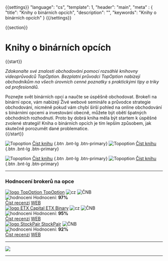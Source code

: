 {{settings}}
  "language": "cs",
  "template": 1,
  "header": "main",
  "meta" : {
    "title": "Knihy o binárních opcích",
    "description": "",
    "keywords": "Knihy o binárních opcích"
  }
{{/settings}}

<div class="row">
<div class="col-md-9" role="main" markdown="1">

{{section}}

# Knihy o binárních opcích
{{start}}

*Zdokonalte své znalosti obchodování pomocí rozsáhlé knihovny videoprůvodců TopOption. Bezplatní průvodci TopOption nabízejí obchodníkům na všech úrovních cenné poznatky s praktickými tipy a triky od profesionálů.* 

Poznejte svět binárních opcí a naučte se úspěšně obchodovat. Brokeři na bínární opce, vám nabízejí Živé webové semináře a průvodce strategie obchodování, nicméně pokud vám chybí širší pohled na online obchodování s binárními opcemi a investování obecně, můžete být obětí špatných obchodních rozhodnutí. Proto by dobrá kniha měla být startem k úspěšné zvolené strategii! Kniha o binárních opcích je tím lepším způsobem, jak skutečně porozumět dané problematice.  
{{/start}}

![Topoption](http://www.topoption.com/appProxy/site/topOptEbook/tenTips_cz.png)  [Číst knihu](http://blog.forexsrovnavac.cz/topoption "") {.btn .bnt-lg .btn-primary} ![Topoption](http://www.topoption.com/appProxy/site/topOptEbook/fiveSteps_cz.png)  [Číst knihu](http://blog.forexsrovnavac.cz/topoption "Registrace") {.btn .bnt-lg .btn-primary} 

![Topoption](http://www.topoption.com/appProxy/site/topOptEbook/goldGuru_cz.png) [Číst knihu](http://blog.forexsrovnavac.cz/topoption "") {.btn .bnt-lg .btn-primary}  ![Topoption](http://www.topoption.com/appProxy/site/topOptEbook/masterTheArt_cz.png) [Číst knihu](http://blog.forexsrovnavac.cz/topoption "Registrace") {.btn .bnt-lg .btn-primary}   









</div>
<div class="col-md-3" markdown="10">

- - -

<div id="brokeri-box">
<H3 class="brokeri-nadpis">Hodnocení brokerů na opce</H3>
<div class="broker">
  <div class="broker-top">
  <a href="#"  title="TopOption">
    <img src="{{img-url}}brokeri/topoption-logo.png" alt="logo TopOption">
  </a>
  <a class="broker-top-odkaz" target="_parent" href="http://blog.forexsrovnavac.cz/topoption" title="TopOption">TopOption</a>
  <img class="ikona" src="{{img-url}}brokeri/cz.png" alt="cz">
  <img class="ikona" src="{{img-url}}brokeri/cnb.png" alt="ČNB">
  </div>
  <div class="hodnoceni">
  <img src="{{img-url}}brokeri/hodnoceni.png" alt="hodnoceni">
  Hodnocení: <b>97%</b>
  </div>
  <a class="recenze" target="_parent" href="http://forexsrovnavac.cz/topoption" title"Číst recenzi">Číst recenzi</a>
  <a class="ucet" target="_parent" href="http://blog.forexsrovnavac.cz/topoption" title"Otevřít účet">WEB</a>
</div>
<div class="broker">
 <div class="broker-top">
  <a href="#" title="ETX Binary">
    <img src="{{img-url}}brokeri/etxcapital-logo.png" alt="logo ETX Capital">
  </a>
   <a class="broker-top-odkaz" target="_parent"  href="http://www.forexsrovnavac.cz/etx-capital-zkusenosti" title="ETX Binary">ETX Binary</a>
  <img class="ikona" src="{{img-url}}brokeri/cz.png" alt="cz">
  <img class="ikona" src="{{img-url}}brokeri/cnb.png" alt="ČNB">
 </div>
 <div class="hodnoceni">
  <img src="{{img-url}}brokeri/hodnoceni.png" alt="hodnoceni">
  Hodnocení: <b>95%</b>
 </div>
 <a class="recenze" target="_parent" href="http://www.forexsrovnavac.cz/etx-capital-zkusenosti" title"Číst recenzi">Číst recenzi</a>
 <a class="ucet" href="http://blog.forexsrovnavac.cz/etxbinary" title"Otevřít účet">WEB</a>
</div> 
<div class="broker">
 <div class="broker-top">
  <a href="#" title="Stockpair">
    <img src="{{img-url}}brokeri/stockpair-logo.png" alt="logo StockPair">
  </a>
  <a class="broker-top-odkaz" href="#" title="StockPair">StockPair</a>
  <img class="ikona" src="{{img-url}}brokeri/cnb.png" alt="ČNB">
 </div>
 <div class="hodnoceni">
  <img src="{{img-url}}brokeri/hodnoceni.png" alt="hodnoceni">
  Hodnocení: <b>92%</b>
 </div>
 <a class="recenze" href="http://www.forexsrovnavac.cz/stockpair-recenze" title"Číst recenzi">Číst recenzi</a>
 <a class="ucet" href="http://blog.forexsrovnavac.cz/stockpair" title"Otevřít účet">WEB</a>
</div> 

<hr />

<a href="http://blog.forexsrovnavac.cz/topoption" alt="Demo účet"  target="_blank">
 <img src="http://blog.forexsrovnavac.cz/wp-content/uploads/2015/02/2015-02-17-22_43_03-Plus500-_-Akcie-Plus500_-Online-obchodování-s-akciemi-_-Obchodování-s-podíly_kme.png" width="" height=""/>

</a>

<hr />

</div>
</div>
</div>